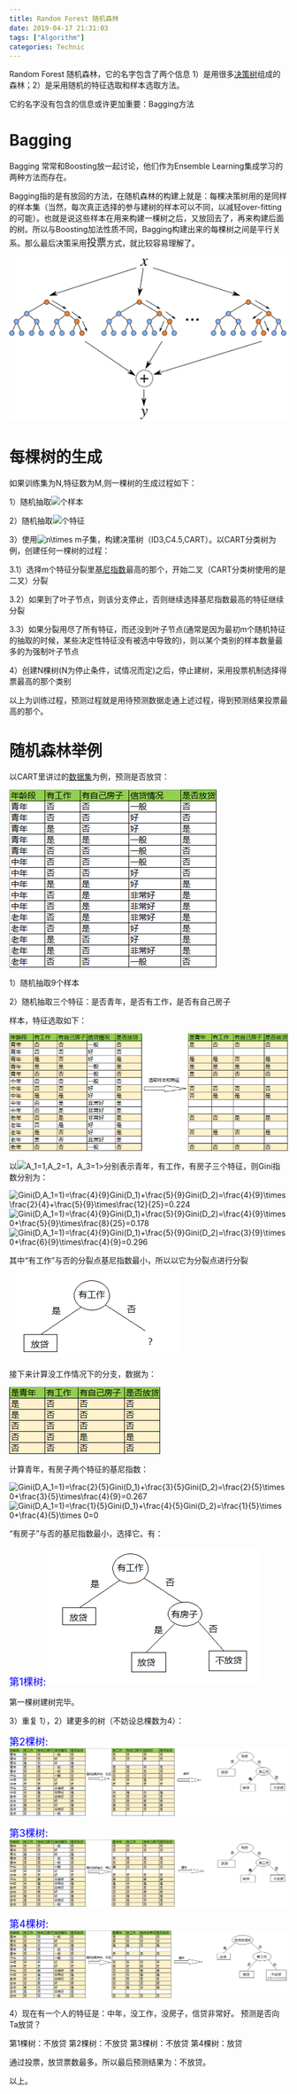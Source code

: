 ```yaml
---
title: Random Forest 随机森林
date: 2019-04-17 21:31:03
tags: ["Algorithm"]
categories: Technic
---
```


Random Forest 随机森林，它的名字包含了两个信息 1）是用很多[决策树](https://dorianzi.github.io/2019/03/29/Decision-Tree/)组成的森林；2）是采用随机的特征选取和样本选取方法。

它的名字没有包含的信息或许更加重要：Bagging方法

# Bagging

Bagging 常常和Boosting放一起讨论，他们作为Ensemble Learning集成学习的两种方法而存在。

Bagging指的是有放回的方法，在随机森林的构建上就是：每棵决策树用的是同样的样本集（当然，每次真正选择的参与建树的样本可以不同，以减轻over-fitting的可能）。也就是说这些样本在用来构建一棵树之后，又放回去了，再来构建后面的树。所以与Boosting加法性质不同，Bagging构建出来的每棵树之间是平行关系。那么最后决策采用<font size="4">投票</font>方式，就比较容易理解了。

![](/uploads/randforest_1.png)

# 每棵树的生成

如果训练集为N,特征数为M,则一棵树的生成过程如下：

1）随机抽取<img src="https://latex.codecogs.com/gif.latex?n<N"  />个样本

2）随机抽取<img src="https://latex.codecogs.com/gif.latex?m<M"  />个特征

3）使用<img src="https://latex.codecogs.com/gif.latex?n\times&space;m" title="n\times m" />子集，构建决策树（ID3,C4.5,CART）。以CART分类树为例，创建任何一棵树的过程：

3.1）选择m个特征分裂里[基尼指数](https://dorianzi.github.io/2019/03/30/CART/#%E5%9F%BA%E5%B0%BC%E6%8C%87%E6%95%B0)最高的那个，开始二叉（CART分类树使用的是二叉）分裂

3.2）如果到了叶子节点，则该分支停止，否则继续选择基尼指数最高的特征继续分裂

3.3）如果分裂用尽了所有特征，而还没到叶子节点(通常是因为最初m个随机特征的抽取的时候，某些决定性特征没有被选中导致的)，则以某个类别的样本数量最多的为强制叶子节点

4）创建N棵树(N为停止条件，试情况而定)之后，停止建树，采用投票机制选择得票最高的那个类别

以上为训练过程，预测过程就是用待预测数据走通上述过程，得到预测结果投票最高的那个。

# 随机森林举例

以CART里讲过的[数据集](https://dorianzi.github.io/2019/03/30/CART/#%E5%88%86%E7%B1%BB%E6%A0%91%E7%89%B9%E5%BE%81%E5%88%86%E8%A3%82)为例，预测是否放贷：

![](/uploads/decision_tree_1.png)

1）随机抽取9个样本

2）随机抽取三个特征：是否青年，是否有工作，是否有自己房子

样本，特征选取如下：

![](/uploads/randforest_2.png)

以<img src="https://latex.codecogs.com/gif.latex?A_1=1,A_2=1，A_3=1" title="A_1=1,A_2=1，A_3=1" />>分别表示青年，有工作，有房子三个特征，则Gini指数分别为：

<img src="https://latex.codecogs.com/gif.latex?Gini(D,A_1=1)=\frac{4}{9}Gini(D_1)&plus;\frac{5}{9}Gini(D_2)=\frac{4}{9}\times&space;\frac{2}{4}&plus;\frac{5}{9}\times\frac{12}{25}=0.224" title="Gini(D,A_1=1)=\frac{4}{9}Gini(D_1)+\frac{5}{9}Gini(D_2)=\frac{4}{9}\times \frac{2}{4}+\frac{5}{9}\times\frac{12}{25}=0.224" />

<img src="https://latex.codecogs.com/gif.latex?Gini(D,A_2=1)=\frac{4}{9}Gini(D_1)&plus;\frac{5}{9}Gini(D_2)=\frac{4}{9}\times&space;0&plus;\frac{5}{9}\times\frac{8}{25}=0.178" title="Gini(D,A_1=1)=\frac{4}{9}Gini(D_1)+\frac{5}{9}Gini(D_2)=\frac{4}{9}\times 0+\frac{5}{9}\times\frac{8}{25}=0.178" />

<img src="https://latex.codecogs.com/gif.latex?Gini(D,A_3=1)=\frac{3}{9}Gini(D_1)&plus;\frac{6}{9}Gini(D_2)=\frac{3}{9}\times&space;0&plus;\frac{6}{9}\times\frac{4}{9}=0.296" title="Gini(D,A_1=1)=\frac{4}{9}Gini(D_1)+\frac{5}{9}Gini(D_2)=\frac{3}{9}\times 0+\frac{6}{9}\times\frac{4}{9}=0.296" />

其中“有工作”与否的分裂点基尼指数最小，所以以它为分裂点进行分裂

![](/uploads/randforest_3.png)

接下来计算没工作情况下的分支，数据为：

![](/uploads/randforest_4.png)

计算青年，有房子两个特征的基尼指数：

<img src="https://latex.codecogs.com/gif.latex?Gini(D,A_1=1)=\frac{2}{5}Gini(D_1)&plus;\frac{3}{5}Gini(D_2)=\frac{2}{5}\times&space;0&plus;\frac{3}{5}\times\frac{4}{9}=0.267" title="Gini(D,A_1=1)=\frac{2}{5}Gini(D_1)+\frac{3}{5}Gini(D_2)=\frac{2}{5}\times 0+\frac{3}{5}\times\frac{4}{9}=0.267" />

<img src="https://latex.codecogs.com/gif.latex?Gini(D,A_1=1)=\frac{1}{5}Gini(D_1)&plus;\frac{4}{5}Gini(D_2)=\frac{1}{5}\times&space;0&plus;\frac{4}{5}\times&space;0=0" title="Gini(D,A_1=1)=\frac{1}{5}Gini(D_1)+\frac{4}{5}Gini(D_2)=\frac{1}{5}\times 0+\frac{4}{5}\times 0=0" />

“有房子”与否的基尼指数最小，选择它。有：

<font size="4" color="Blue">第1棵树:</font>
![](/uploads/randforest_5.png)

第一棵树建树完毕。

3）重复 1），2）建更多的树（不妨设总棵数为4）：

<font size="4" color="Blue">第2棵树:</font>
![](/uploads/randforest_6.png)

<font size="4" color="Blue">第3棵树:</font>
![](/uploads/randforest_7.png)

<font size="4" color="Blue">第4棵树:</font>
![](/uploads/randforest_8.png)

4）现在有一个人的特征是：中年，没工作，没房子，信贷非常好。 预测是否向Ta放贷？

第1棵树：不放贷
第2棵树：不放贷
第3棵树：不放贷
第4棵树：放贷

通过投票，放贷票数最多。所以最后预测结果为：不放贷。


以上。